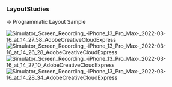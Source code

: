 ### LayoutStudies

-> Programmatic Layout Sample

![Simulator_Screen_Recording_-_iPhone_13_Pro_Max_-_2022-03-16_at_14_27_58_AdobeCreativeCloudExpress](https://user-images.githubusercontent.com/49749125/158581327-2e614544-810b-4067-bac9-e673d94e4b3c.gif)
![Simulator_Screen_Recording_-_iPhone_13_Pro_Max_-_2022-03-16_at_14_26_28_AdobeCreativeCloudExpress](https://user-images.githubusercontent.com/49749125/158581312-5ca831fa-9a0c-4687-b418-e8b2301337c7.gif)
![Simulator_Screen_Recording_-_iPhone_13_Pro_Max_-_2022-03-16_at_14_27_10_AdobeCreativeCloudExpress](https://user-images.githubusercontent.com/49749125/158581322-9cb7b65d-4e3f-4a74-a808-324a34772951.gif)
![Simulator_Screen_Recording_-_iPhone_13_Pro_Max_-_2022-03-16_at_14_28_34_AdobeCreativeCloudExpress](https://user-images.githubusercontent.com/49749125/158581332-7e0ffc81-aa35-44c3-928b-f24fa765bac9.gif)
